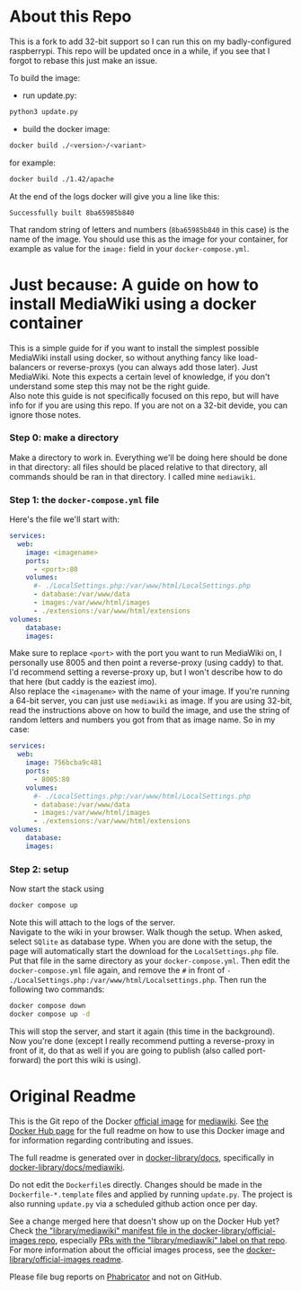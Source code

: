 # About this Repo

This is a fork to add 32-bit support so I can run this on my badly-configured raspberrypi. This repo will be updated once in a while, if you see that I forgot to rebase this just make an issue.

To build the image:
- run update.py:
```bash
python3 update.py
```
- build the docker image:
```bash
docker build ./<version>/<variant>
```
for example:
```bash
docker build ./1.42/apache
```
At the end of the logs docker will give you a line like this:
```
Successfully built 8ba65985b840
```
That random string of letters and numbers (`8ba65985b840` in this case) is the name of the image. You should use this as the image for your container, for example as value for the `image:` field in your `docker-compose.yml`.


# Just because: A guide on how to install MediaWiki using a docker container
This is a simple guide for if you want to install the simplest possible MediaWiki install using docker, so without anything fancy like load-balancers or reverse-proxys (you can always add those later). Just MediaWiki. Note this expects a certain level of knowledge, if you don't understand some step this may not be the right guide.  
Also note this guide is not specifically focused on this repo, but will have info for if you are using this repo. If you are not on a 32-bit devide, you can ignore those notes.

### Step 0: make a directory
Make a directory to work in. Everything we'll be doing here should be done in that directory: all files should be placed relative to that directory, all commands should be ran in that directory. I called mine `mediawiki`.

### Step 1: the `docker-compose.yml` file
Here's the file we'll start with:
```yml
services:
  web:
    image: <imagename>
    ports:
      - <port>:80
    volumes:
      #- ./LocalSettings.php:/var/www/html/LocalSettings.php
      - database:/var/www/data
      - images:/var/www/html/images
      - ./extensions:/var/www/html/extensions
volumes:
    database:
    images:
```
Make sure to replace `<port>` with the port you want to run MediaWiki on, I personally use 8005 and then point a reverse-proxy (using caddy) to that. I'd recommend setting a reverse-proxy up, but I won't describe how to do that here (but caddy is the eaziest imo).  
Also replace the `<imagename>` with the name of your image. If you're running a 64-bit server, you can just use `mediawiki` as image. If you are using 32-bit, read the instructions above on how to build the image, and use the string of random letters and numbers you got from that as image name.
So in my case:
```yml
services:
  web:
    image: 756bcba9c481
    ports:
      - 8005:80
    volumes:
      #- ./LocalSettings.php:/var/www/html/LocalSettings.php
      - database:/var/www/data
      - images:/var/www/html/images
      - ./extensions:/var/www/html/extensions
volumes:
    database:
    images:
```

### Step 2: setup
Now start the stack using
```bash
docker compose up
```
Note this will attach to the logs of the server.  
Navigate to the wiki in your browser. Walk though the setup. When asked, select `SQlite` as database type. When you are done with the setup, the page will automatically start the download for the `LocalSettings.php` file. Put that file in the same directory as your `docker-compose.yml`. Then edit the `docker-compose.yml` file again, and remove the `#` in front of `- ./LocalSettings.php:/var/www/html/Localsettings.php`. Then run the following two commands:
```bash
docker compose down
docker compose up -d
```
This will stop the server, and start it again (this time in the background). Now you're done (except I really recommend putting a reverse-proxy in front of it, do that as well if you are going to publish (also called port-forward) the port this wiki is using).


# Original Readme

This is the Git repo of the Docker [official image](https://docs.docker.com/docker-hub/official_repos/) for [mediawiki](https://registry.hub.docker.com/_/mediawiki/). See [the Docker Hub page](https://registry.hub.docker.com/_/mediawiki/) for the full readme on how to use this Docker image and for information regarding contributing and issues.

The full readme is generated over in [docker-library/docs](https://github.com/docker-library/docs), specifically in [docker-library/docs/mediawiki](https://github.com/docker-library/docs/tree/master/mediawiki).

Do not edit the `Dockerfile`s directly. Changes should be made in the `Dockerfile-*.template` files and applied by running `update.py`.
The project is also running `update.py` via a scheduled github action once per day.

See a change merged here that doesn't show up on the Docker Hub yet? Check [the "library/mediawiki" manifest file in the docker-library/official-images repo](https://github.com/docker-library/official-images/blob/master/library/mediawiki), especially [PRs with the "library/mediawiki" label on that repo](https://github.com/docker-library/official-images/labels/library%2Fmediawiki). For more information about the official images process, see the [docker-library/official-images readme](https://github.com/docker-library/official-images/blob/master/README.md).

Please file bug reports on [Phabricator](https://phabricator.wikimedia.org/project/view/3094/) and not on GitHub.
<!-- THIS FILE IS GENERATED BY https://github.com/docker-library/docs/blob/master/generate-repo-stub-readme.sh -->
